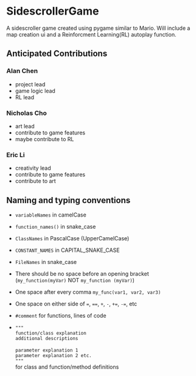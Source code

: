 # SidescrollerGame
A sidescroller game created using pygame similar to Mario. Will include a map creation ui and a Reinforcment Learning(RL) autoplay function.

## Anticipated Contributions
### Alan Chen
- project lead
- game logic lead
- RL lead

### Nicholas Cho
- art lead
- contribute to game features
- maybe contribute to RL

### Eric Li
- creativity lead
- contribute to game features
- contribute to art

## Naming and typing conventions
* `variableNames` in camelCase

* `function_names()` in snake_case
* `ClassNames` in PascalCase (UpperCamelCase)
* `CONSTANT_NAMES` in CAPITAL_SNAKE_CASE
* `FileNames` in snake_case
* There should be no space before an opening bracket (`my_function(myVar)` NOT `my_function (myVar)`)
* One space after every comma `my_func(var1, var2, var3)`
* One space on either side of `=`, `==`, `+`, `-`, `+=`, `-=`, etc
* `#comment` for functions, lines of code
* `"""`<br /> `function/class explanation`<br />`additional descriptions`<br /><br />`parameter explanation 1`<br /> `parameter explanation 2 etc.`<br />`"""`<br />for class and function/method definitions
